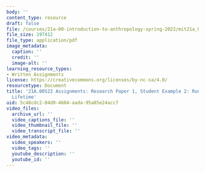 ```yaml
---
body: ''
content_type: resource
draft: false
file: /courses/21a-00-introduction-to-anthropology-spring-2022/mit21a_00s22_paper1_ex2.pdf
file_size: 197412
file_type: application/pdf
image_metadata:
  caption: ''
  credit: ''
  image-alt: ''
learning_resource_types:
- Written Assignments
license: https://creativecommons.org/licenses/by-nc-sa/4.0/
resourcetype: Document
title: '21A.00S22 Assignments: Research Paper 1, Student Example 2: Running for a
  Lifetime'
uid: 5c48cdc2-04d0-4604-aada-95a85e24acc7
video_files:
  archive_url: ''
  video_captions_file: ''
  video_thumbnail_file: ''
  video_transcript_file: ''
video_metadata:
  video_speakers: ''
  video_tags: ''
  youtube_description: ''
  youtube_id: ''
---
```

